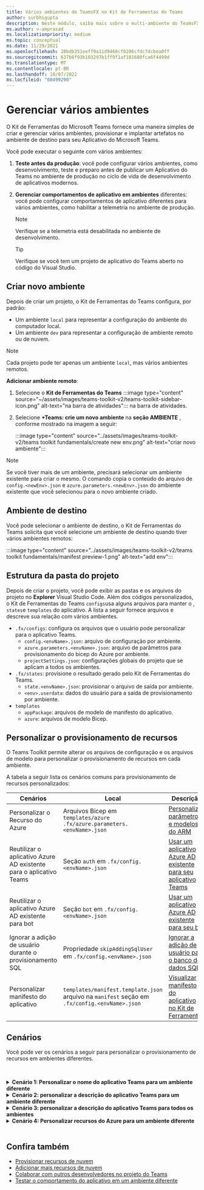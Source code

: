```yaml
---
title: Vários ambientes do TeamsFX no Kit de Ferramentas do Teams
author: surbhigupta
description: Neste módulo, saiba mais sobre o multi-ambiente do TeamsFX, como criar um novo ambiente, selecionar o ambiente de destino e muito mais
ms.author: v-amprasad
ms.localizationpriority: medium
ms.topic: conceptual
ms.date: 11/29/2021
ms.openlocfilehash: 20bdb351eeff9a11d9460cf8206cfdc7dcbea0ff
ms.sourcegitcommit: 637b8f93b103297b1ff9f1af181680fca6f4499d
ms.translationtype: MT
ms.contentlocale: pt-BR
ms.lasthandoff: 10/07/2022
ms.locfileid: "68499290"
---
```

# <a name="manage-multiple-environments"></a>Gerenciar vários ambientes

 O Kit de Ferramentas do Microsoft Teams fornece uma maneira simples de criar e gerenciar vários ambientes, provisionar e implantar artefatos no ambiente de destino para seu Aplicativo do Microsoft Teams.

 Você pode executar o seguinte com vários ambientes:

1. **Teste antes da produção**: você pode configurar vários ambientes, como desenvolvimento, teste e preparo antes de publicar um Aplicativo do Teams no ambiente de produção no ciclo de vida de desenvolvimento de aplicativos modernos.

2. **Gerenciar comportamentos de aplicativo em ambientes** diferentes: você pode configurar comportamentos de aplicativo diferentes para vários ambientes, como habilitar a telemetria no ambiente de produção.

   > [!NOTE]
   > Verifique se a telemetria está desabilitada no ambiente de desenvolvimento.

   > [!TIP]
   > Verifique se você tem um projeto de aplicativo do Teams aberto no código do Visual Studio.

## <a name="create-new-environment"></a>Criar novo ambiente

Depois de criar um projeto, o Kit de Ferramentas do Teams configura, por padrão:

* Um ambiente `local` para representar a configuração do ambiente do computador local.
* Um ambiente `dev` para representar a configuração de ambiente remoto ou de nuvem.

> [!NOTE]
> Cada projeto pode ter apenas um ambiente `local`, mas vários ambientes remotos.

**Adicionar ambiente remoto**:

1. Selecione o **Kit de Ferramentas do Teams** :::image type="content" source="~/assets/images/teams-toolkit-v2/teams-toolkit-sidebar-icon.png" alt-text="na barra de atividades"::: na barra de atividades.
2. Selecione **+Teams: crie um novo ambiente** na **seção AMBIENTE** , conforme mostrado na imagem a seguir:

   :::image type="content" source="../assets/images/teams-toolkit-v2/teams toolkit fundamentals/create new env.png" alt-text="criar novo ambiente":::

> [!Note]
> Se você tiver mais de um ambiente, precisará selecionar um ambiente existente para criar o mesmo. O comando copia o conteúdo do arquivo de `config.<newEnv>.json` e `azure.parameters.<newEnv>.json` do ambiente existente que você selecionou para o novo ambiente criado.

## <a name="target-environment"></a>Ambiente de destino

Você pode selecionar o ambiente de destino, o Kit de Ferramentas do Teams solicita que você selecione um ambiente de destino quando tiver vários ambientes remotos:

:::image type="content" source="../assets/images/teams-toolkit-v2/teams toolkit fundamentals/manifest preview-1.png" alt-text="add env":::

## <a name="project-folder-structure"></a>Estrutura da pasta do projeto

Depois de criar o projeto, você pode exibir as pastas e os arquivos do projeto no **Explorer** Visual Studio Code. Além dos códigos personalizados, o Kit de Ferramentas do Teams `configs`usa alguns arquivos para manter o , `states`e `templates` do aplicativo. A lista a seguir fornece arquivos e descreve sua relação com vários ambientes.

* `.fx/configs`: configura os arquivos que o usuário pode personalizar para o aplicativo Teams.
  * `config.<envName>.json`: arquivo de configuração por ambiente.
  * `azure.parameters.<envName>.json`: arquivo de parâmetros para provisionamento do bicep do Azure por ambiente.
  * `projectSettings.json`: configurações globais do projeto que se aplicam a todos os ambientes.
* `.fx/states`: provisione o resultado gerado pelo Kit de Ferramentas do Teams.
  * `state.<envName>.json`: provisionar o arquivo de saída por ambiente.
  * `<env>.userdata`: dados do usuário para a saída de provisionamento por ambiente.
* `templates`
  * `appPackage`: arquivos de modelo de manifesto do aplicativo.
  * `azure`: arquivos de modelo Bicep.

## <a name="customize-resource-provision"></a>Personalizar o provisionamento de recursos

O Teams Toolkit permite alterar os arquivos de configuração e os arquivos de modelo para personalizar o provisionamento de recursos em cada ambiente.

A tabela a seguir lista os cenários comuns para provisionamento de recursos personalizados:

| Cenários | Local| Descrição |
| --- | --- | --- |
| Personalizar o Recurso do Azure |Arquivos Bicep em `templates/azure` `.fx/azure.parameters.<envName>.json` | [Personalizar parâmetros e modelos do ARM](provision.md#customize-arm-template-files) |
| Reutilizar o aplicativo Azure AD existente para o aplicativo Teams | Seção `auth` em `.fx/config.<envName>.json`|  [Usar um aplicativo Azure AD existente para seu aplicativo Teams](provision.md#use-an-existing-azure-ad-app-for-your-teams-app) |
| Reutilizar o aplicativo Azure AD existente para bot |Seção `bot` em `.fx/config.<envName>.json`| [Usar um aplicativo Azure AD existente para seu bot](provision.md#use-an-existing-azure-ad-app-for-your-bot) |
| Ignorar a adição de usuário durante o provisionamento SQL |Propriedade `skipAddingSqlUser` em `.fx/config.<envName>.json`| [Ignorar a adição de usuário para o banco de dados SQL](provision.md#skip-adding-user-for-sql-database) |
| Personalizar manifesto do aplicativo |`templates/manifest.template.json` arquivo na `manifest` seção em `.fx/config.<envName>.json`| [Visualizar manifesto do aplicativo no Kit de Ferramentas](TeamsFx-preview-and-customize-app-manifest.md)|

## <a name="scenarios"></a>Cenários

Você pode ver os cenários a seguir para personalizar o provisionamento de recursos em ambientes diferentes.
<br>

<br><details>
<summary><b>Cenário 1: Personalizar o nome do aplicativo Teams para um ambiente diferente </b></summary>

Você pode definir o nome do aplicativo Teams para `myapp(dev)` o ambiente padrão `dev` e para `myapp(staging)` o ambiente de preparo `staging`.

Etapas para personalização:

1. Abra o arquivo de configuração `.fx/configs/config.dev.json`.
2. Atualize a propriedade de **`manifest`** > **`appName`** > **abreviação** de **`myapp(dev)`**.

  As atualizações a serem `.fx/configs/config.dev.json` :

  ```json
  {
      "$schema": "https://aka.ms/teamsfx-env-config-schema",
      "description": "You can customize the TeamsFx config for different environments.   Visit https://aka.ms/teamsfx-env-config to learn more about this.",
      "manifest": {
          "appName": {
              "short": "myapp(dev)"
              ...
          }
      }
      ...
  }
  ```

3. Você pode criar um novo ambiente e nomeá-lo `staging` se ele não existir.
4. Abra o arquivo de configuração `.fx/configs/config.staging.json`.
5. Atualize a mesma propriedade `myapp(staging)`.
6. Agora você pode executar o comando provisionar e `dev` o `staging` ambiente para atualizar o nome do aplicativo em ambientes remotos. Para executar o comando provisionar com o Kit de Ferramentas do Teams, consulte [provisionar](provision.md#provision-using-teams-toolkit-in-visual-studio-code).

</details>

<details>
<summary><b>Cenário 2: personalizar a descrição do aplicativo Teams para um ambiente diferente</b></summary>

Você pode definir uma descrição diferente do aplicativo Teams para os diferentes ambientes:

* Para o ambiente padrão `dev`, a descrição é `my app description for dev`.
* Para o ambiente de preparo `staging`, a descrição é `my app description for staging`.

Etapas para personalização:

1. Abra o arquivo de configuração `.fx/configs/config.dev.json`.
2. Adicionar nova propriedade de **`manifest`** > **`short`** > **`description`** com valor .**`my app description for dev`**

  As atualizações a serem `.fx/configs/config.dev.json` :

  ```json
  {
      "$schema": "https://aka.ms/teamsfx-env-config-schema",
      "description": "You can customize the TeamsFx config for different environments.   Visit https://aka.ms/teamsfx-env-config to learn more about this.",
      "manifest": {
          ...
          "description": {
              "short": "`my app description for dev"
              ...
          }
      }
      ...
  }
  ```

3. Crie um novo ambiente e nomeie-o `staging` se ele não existir.
4. Abra o arquivo de configuração `.fx/configs/config.staging.json`.
5. Adicione a mesma propriedade a `my app description for staging`.
6. Abra o modelo de manifesto do aplicativo Teams `templates/appPackage/manifest.template.json`.
7. Atualize a propriedade **`description`** > **`short`** para usar a **variável** definida em arquivos de configuração com sintaxe de chaves **`{{config.manifest.description.short}}`**.
  
  As atualizações a serem `manifest.template.json` :

  ```json
  {
    "$schema": "https://developer.microsoft.com/en-us/json-schemas/teams/v1.11/MicrosoftTeams.schema.json",
    "manifestVersion": "1.11",
    "version": "1.0.0",
    ...
    "description": {
      "short": "{{config.manifest.description.short}}", 
      ...
    },
    ...
  }
  ```

8. Agora você pode executar o comando provisionar e `dev` o `staging` ambiente para atualizar o nome do aplicativo em ambientes remotos.

</details>

<details>
<summary><b>Cenário 3: personalizar a descrição do aplicativo Teams para todos os ambientes</b></summary>

Você pode definir a descrição do aplicativo Teams para `my app description` todos os ambientes.

Como o modelo de manifesto do aplicativo Teams é compartilhado em todos os ambientes, podemos atualizar o valor de descrição nele para nosso destino:

1. Abra o modelo de manifesto do aplicativo Teams `templates/appPackage/manifest.template.json`.
2. Atualize a propriedade **`description`** > **`short`** com cadeia de caracteres embutida em código.**`my app description`**
  
  As atualizações a serem `manifest.template.json` :

  ```json
  {
    "$schema": "https://developer.microsoft.com/en-us/json-schemas/teams/v1.11/MicrosoftTeams.schema.json",
    "manifestVersion": "1.11",
    "version": "1.0.0",
    ...
    "description": {
      "short": "my app description",
      ...
    },
    ...
  }

  ```

3. Agora você pode executar o comando provisionar em **todo o** ambiente para atualizar o nome do aplicativo em ambientes remotos.

</details>

<details>
<br><summary><b>Cenário 4: Personalizar recursos do Azure para um ambiente diferente</b></summary>

Você pode personalizar os recursos do Azure para cada ambiente, por exemplo, editar o ambiente correspondente a fx/configs/azure.parameters. Arquivo {env}.json para especificar o nome da Função do Azure.

Para obter mais informações sobre arquivos de parâmetro e modelo Bicep, consulte [provisionar recursos de nuvem](provision.md).
</details>
</br>

## <a name="see-also"></a>Confira também

* [Provisionar recursos de nuvem](provision.md)
* [Adicionar mais recursos de nuvem](add-resource.md)
* [Colaborar com outros desenvolvedores no projeto do Teams](TeamsFx-collaboration.md)
* [Testar o comportamento do aplicativo em um ambiente diferente](test-app-behavior.md)
